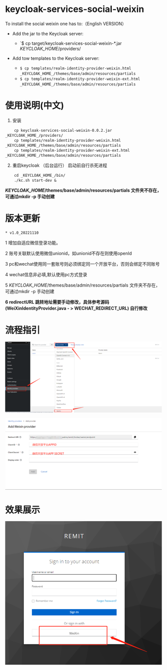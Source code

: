 # keycloak-services-social-weixin

To install the social weixin one has to:（English VERSION）

* Add the jar to the Keycloak server:
  * `$ cp target/keycloak-services-social-weixin-*.jar _KEYCLOAK_HOME_/providers/

* Add tow templates to the Keycloak server:
  * `$ cp templates/realm-identity-provider-weixin.html _KEYCLOAK_HOME_/themes/base/admin/resources/partials`
  * `$ cp templates/realm-identity-provider-weixin-ext.html _KEYCLOAK_HOME_/themes/base/admin/resources/partials`


# 使用说明(中文)
1. 安装
```
    cp keycloak-services-social-weixin-0.0.2.jar  _KEYCLOAK_HOME_/providers/
    cp templates/realm-identity-provider-weixin.html _KEYCLOAK_HOME_/themes/base/admin/resources/partials
    cp templates/realm-identity-provider-weixin-ext.html _KEYCLOAK_HOME_/themes/base/admin/resources/partials
``` 

2. 重启keycloak （后台运行）
启动前自行杀死进程
```
    cd _KEYCLOAK_HOME_/bin/
    ./kc.sh start-dev &
```
 **_KEYCLOAK_HOME_/themes/base/admin/resources/partials 文件夹不存在，可通过mkdir -p 手动创建** 


# 版本更新
    * v1.0_20221110  

1 增加自适应微信登录功能。

2 账号关联默认使用微信unionid，如unionid不存在则使用openId

3 pc和wechat使用同一套账号则必须绑定同一个开放平台，否则会绑定不同账号

4 wechat信息非必填,默认使用pc方式登录

5 _KEYCLOAK_HOME_/themes/base/admin/resources/partials 文件夹不存在，可通过mkdir -p 手动创建

 **6 redirectURL 跳转地址需要手动修改，具体参考源码(WeiXinIdentityProvider.java - > WECHAT_REDIRECT_URL) 自行修改** 


# 流程指引
![输入图片说明](templates/image.png)

![输入图片说明](templates/1670203786134.jpg)

# 效果展示
![输入图片说明](templates/1668160134809.jpg)
